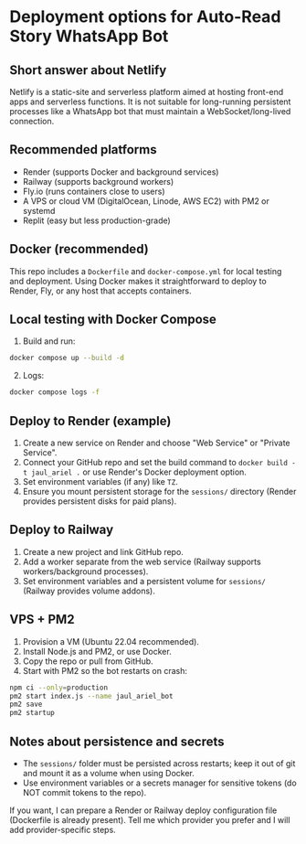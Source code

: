 # Deployment options for Auto-Read Story WhatsApp Bot

Short answer about Netlify
-------------------------
Netlify is a static-site and serverless platform aimed at hosting front-end apps and serverless functions. It is not suitable for long-running persistent processes like a WhatsApp bot that must maintain a WebSocket/long-lived connection.

Recommended platforms
---------------------
- Render (supports Docker and background services)
- Railway (supports background workers)
- Fly.io (runs containers close to users)
- A VPS or cloud VM (DigitalOcean, Linode, AWS EC2) with PM2 or systemd
- Replit (easy but less production-grade)

Docker (recommended)
---------------------
This repo includes a `Dockerfile` and `docker-compose.yml` for local testing and deployment. Using Docker makes it straightforward to deploy to Render, Fly, or any host that accepts containers.

Local testing with Docker Compose
--------------------------------
1. Build and run:

```bash
docker compose up --build -d
```

2. Logs:

```bash
docker compose logs -f
```

Deploy to Render (example)
--------------------------
1. Create a new service on Render and choose "Web Service" or "Private Service".
2. Connect your GitHub repo and set the build command to `docker build -t jaul_ariel .` or use Render's Docker deployment option.
3. Set environment variables (if any) like `TZ`.
4. Ensure you mount persistent storage for the `sessions/` directory (Render provides persistent disks for paid plans).

Deploy to Railway
-----------------
1. Create a new project and link GitHub repo.
2. Add a worker separate from the web service (Railway supports workers/background processes).
3. Set environment variables and a persistent volume for `sessions/` (Railway provides volume addons).

VPS + PM2
---------
1. Provision a VM (Ubuntu 22.04 recommended).
2. Install Node.js and PM2, or use Docker.
3. Copy the repo or pull from GitHub.
4. Start with PM2 so the bot restarts on crash:

```bash
npm ci --only=production
pm2 start index.js --name jaul_ariel_bot
pm2 save
pm2 startup
```

Notes about persistence and secrets
---------------------------------
- The `sessions/` folder must be persisted across restarts; keep it out of git and mount it as a volume when using Docker.
- Use environment variables or a secrets manager for sensitive tokens (do NOT commit tokens to the repo).

If you want, I can prepare a Render or Railway deploy configuration file (Dockerfile is already present). Tell me which provider you prefer and I will add provider-specific steps.
